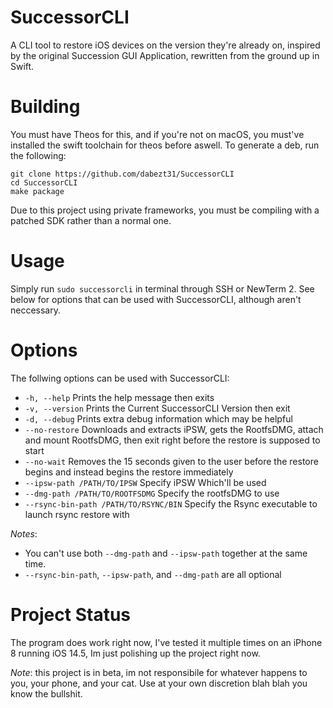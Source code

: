 # SuccessorCLI
A CLI tool to restore iOS devices on the version they're already on, inspired by the original Succession GUI Application, rewritten from the ground up in Swift.
# Building
You must have Theos for this, and if you're not on macOS, you must've installed the swift toolchain for theos before aswell.
To generate a deb, run the following:
```
git clone https://github.com/dabezt31/SuccessorCLI
cd SuccessorCLI
make package
```
Due to this project using private frameworks, you must be compiling with a patched SDK rather than a normal one.
# Usage
Simply run `sudo successorcli` in terminal through SSH or NewTerm 2. See below for options that can be used with SuccessorCLI, although aren't neccessary.

# Options  
The follwing options can be used with SuccessorCLI:
- `-h, --help` Prints the help message then exits
- `-v, --version` Prints the Current SuccessorCLI Version then exit
- `-d, --debug` Prints extra debug information which may be helpful
- `--no-restore` Downloads and extracts iPSW, gets the RootfsDMG, attach and mount RootfsDMG, then exit right before the restore is supposed to start
- `--no-wait` Removes the 15 seconds given to the user before the restore begins and instead begins the restore immediately
- `--ipsw-path /PATH/TO/IPSW` Specify iPSW Which'll be used
- `--dmg-path /PATH/TO/ROOTFSDMG` Specify the rootfsDMG to use
- `--rsync-bin-path /PATH/TO/RSYNC/BIN` Specify the Rsync executable to launch rsync restore with

*Notes*: 
- You can't use both `--dmg-path` and `--ipsw-path` together at the same time.
- `--rsync-bin-path`, `--ipsw-path`, and `--dmg-path` are all optional

# Project Status
The program does work right now, I've tested it multiple times on an iPhone 8 running iOS 14.5, Im just polishing up the project right now.

*Note*: this project is in beta, im not responsibile for whatever happens to you, your phone, and your cat. Use at your own discretion blah blah you know the bullshit.
